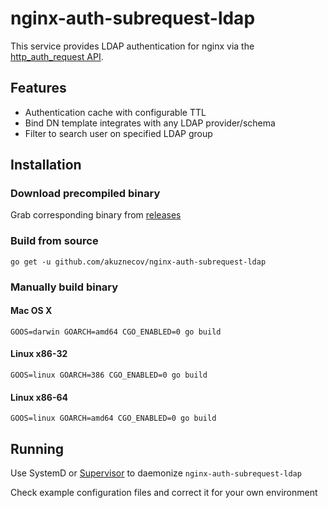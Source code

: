 # nginx-auth-subrequest-ldap

This service provides LDAP authentication for nginx via the [http_auth_request API](http://nginx.org/en/docs/http/ngx_http_auth_request_module.html).

## Features

* Authentication cache with configurable TTL
* Bind DN template integrates with any LDAP provider/schema
* Filter to search user on specified LDAP group

## Installation

### Download precompiled binary

Grab corresponding binary from [releases](https://github.com/akuznecov/nginx-auth-subrequest-ldap/releases)

### Build from source

`go get -u github.com/akuznecov/nginx-auth-subrequest-ldap`

### Manually build binary

#### Mac OS X

`GOOS=darwin GOARCH=amd64 CGO_ENABLED=0 go build`

#### Linux x86-32

`GOOS=linux GOARCH=386 CGO_ENABLED=0 go build`

#### Linux x86-64

`GOOS=linux GOARCH=amd64 CGO_ENABLED=0 go build`

## Running

Use SystemD or [Supervisor](supervisord.org) to daemonize `nginx-auth-subrequest-ldap`

Check example configuration files and correct it for your own environment

